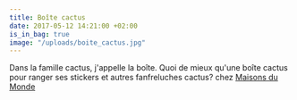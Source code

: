```yaml
---
title: Boîte cactus
date: 2017-05-12 14:21:00 +02:00
is_in_bag: true
image: "/uploads/boite_cactus.jpg"
---
```


Dans la famille cactus, j'appelle la boîte. Quoi de mieux qu'une boîte cactus pour ranger ses stickers et autres fanfreluches cactus? chez [Maisons du Monde ](http://www.maisonsdumonde.com/FR/fr/produits/fiche/2-boites-de-rangement-en-carton-cactus-ananas-168584.htm)